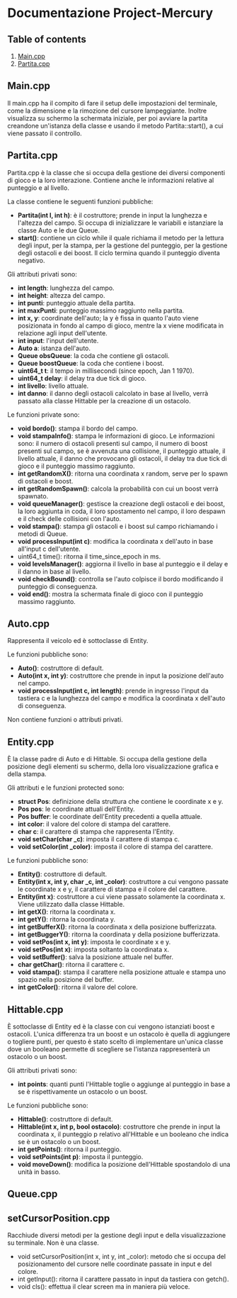 
# Documentazione Project-Mercury

## Table of contents
1. [ Main.cpp ](#main)  
2. [ Partita.cpp ](#partita)

<a name="main"></a>
## Main.cpp
Il main.cpp ha il compito di fare il setup delle impostazioni del terminale, come la dimensione e la  rimozione del cursore lampeggiante. Inoltre visualizza su schermo la schermata iniziale, per poi avviare la partita creandone un'istanza della classe e usando il metodo Partita::start(), a cui viene passato il controllo.

<a name="partita"></a>
## Partita.cpp
Partita.cpp è la classe che si occupa della gestione dei diversi componenti di gioco e la loro interazione. Contiene anche le informazioni relative al punteggio e al livello.

La classe contiene le seguenti funzioni pubbliche:

 - **Partita(int l, int h)**: è il costruttore; prende in input la lunghezza e l'altezza del campo. Si occupa di inizializzare le variabili e istanziare la classe Auto e le due Queue.
 - **start()**: contiene un ciclo while il quale richiama il metodo per la lettura degli input, per la stampa, per la gestione del punteggio, per la gestione degli ostacoli e dei boost. Il ciclo termina quando il punteggio diventa negativo.

Gli attributi privati sono:

 - **int length**: lunghezza del campo.
 - **int height**: altezza del campo.
 - **int punti**: punteggio attuale della partita.
 - **int maxPunti**: punteggio massimo raggiunto nella partita.
 - **int x, y**: coordinate dell'auto; la y è fissa in quanto l'auto viene posizionata in fondo al campo di gioco, mentre la x viene modificata in relazione agli input dell'utente.
 - **int input**: l'input dell'utente.
 - **Auto a**: istanza dell'auto.
 - **Queue obsQueue**: la coda che contiene gli ostacoli.
 - **Queue boostQueue**: la coda che contiene i boost.
 - **uint64_t t**: il tempo in millisecondi (since epoch, Jan 1 1970).
 - **uint64_t delay**: il delay tra due tick di gioco.
 - **int livello**: livello attuale.
 - **int danno**: il danno degli ostacoli calcolato in base al livello, verrà passato alla classe Hittable per la creazione di un ostacolo.

Le funzioni private sono:

 - **void bordo()**: stampa il bordo del campo.
 - **void stampaInfo()**: stampa le informazioni di gioco. Le informazioni sono: il numero di ostacoli presenti sul campo, il numero di boost presenti sul campo, se è avvenuta una collisione, il punteggio attuale, il livello attuale, il danno che provocano gli ostacoli, il delay tra due tick di gioco e il punteggio massimo raggiunto.
 - **int getRandomX()**: ritorna una coordinata x random, serve per lo spawn di ostacoli e boost.
 - **int getRandomSpawn()**: calcola la probabilità con cui un boost verrà spawnato.
 - **void queueManager()**: gestisce la creazione degli ostacoli e dei boost, la loro aggiunta in coda, il loro spostamento nel campo, il loro despawn e il check delle collisioni con l'auto.
 - **void stampa()**: stampa gli ostacoli e i boost sul campo richiamando i metodi di Queue.
 - **void processInput(int c)**: modifica la coordinata x dell'auto in base all'input c dell'utente.
 - uint64_t time(): ritorna il time_since_epoch in ms.
 - **void levelsManager()**: aggiorna il livello in base al punteggio e il delay e il danno in base al livello.
 - **void checkBound()**: controlla se l'auto colpisce il bordo modificando il punteggio di conseguenza.
 - **void end()**: mostra la schermata finale di gioco con il punteggio massimo raggiunto.

## Auto.cpp
Rappresenta il veicolo ed è sottoclasse di Entity. 

Le funzioni pubbliche sono:

 - **Auto()**: costruttore di default.
 - **Auto(int x, int y)**: costruttore che prende in input la posizione dell'auto nel campo.
 - **void processInput(int c, int length)**: prende in ingresso l'input da tastiera c e la lunghezza del campo e modifica la coordinata x dell'auto di conseguenza.
 
 Non contiene funzioni o attributi privati.

## Entity.cpp
È la classe padre di Auto e di Hittable. Si occupa della gestione della posizione degli elementi su schermo, della loro visualizzazione grafica e della stampa.

Gli attributi e le funzioni protected sono:

 - **struct Pos**: definizione della struttura che contiene le coordinate x e y.
 - **Pos pos**: le coordinate attuali dell'Entity.
 - **Pos buffer**: le coordinate dell'Entity precedenti a quella attuale. 
 - **int color**: il valore del colore di stampa del carattere.
 - **char c**: il carattere di stampa che rappresenta l'Entity.
 - **void setChar(char _c)**: imposta il carattere di stampa c.
 - **void setColor(int _color)**: imposta il colore di stampa del carattere.

Le funzioni pubbliche sono: 

 - **Entity()**: costruttore di default.
 - **Entity(int x, int y, char _c, int _color)**: costruttore a cui vengono passate le coordinate x e y, il carattere di stampa e il colore del carattere.
 - **Entity(int x)**: costruttore a cui viene passato solamente la coordinata x. Viene utilizzato dalla classe Hittable.
 - **int getX()**: ritorna la coordinata x.
 - **int getY()**: ritorna la coordinata y.
 - **int getBufferX()**: ritorna la coordinata x della posizione bufferizzata.
 - **int getBuggerY()**: ritorna la coordinata y della posizione bufferizzata.
 - **void setPos(int x, int y)**: imposta le coordinate x e y.
 - **void setPos(int x)**: imposta soltanto la coordinata x.
 - **void setBuffer()**: salva la posizione attuale nel buffer.
 - **char getChar()**: ritorna il carattere c.
 - **void stampa()**: stampa il carattere nella posizione attuale e stampa uno spazio nella posizione del buffer.
 - **int getColor()**: ritorna il valore del colore.

## Hittable.cpp
È sottoclasse di Entity ed è la classe con cui vengono istanziati boost e ostacoli.
L'unica differenza tra un boost e un ostacolo è quella di aggiungere o togliere punti, per questo è stato scelto di implementare un'unica classe dove un booleano permette di scegliere se l'istanza rappresenterà un ostacolo o un boost.

Gli attributi privati sono:

 - **int points**: quanti punti l'Hittable toglie o aggiunge al punteggio in base a se è rispettivamente un ostacolo o un boost.

Le funzioni pubbliche sono:

 - **Hittable()**: costruttore di default.
 - **Hittable(int x, int p, bool ostacolo)**: costruttore che prende in input la coordinata x, il punteggio p relativo all'Hittable e un booleano che indica se è un ostacolo o un boost.
 - **int getPoints()**: ritorna il punteggio.
 - **void setPoints(int p)**: imposta il punteggio.
 - **void moveDown()**: modifica la posizione dell'Hittable spostandolo di una unità in basso.

## Queue.cpp

## setCursorPosition.cpp
Racchiude diversi metodi per la gestione degli input e della visualizzazione su terminale. Non è una classe.

 - void setCursorPosition(int x, int y, int _color): metodo che si occupa del posizionamento del cursore nelle coordinate passate in input e del colore.
 - int getInput(): ritorna il carattere passato in input da tastiera con getch().
 - void cls(): effettua il clear screen ma in maniera più veloce. 

